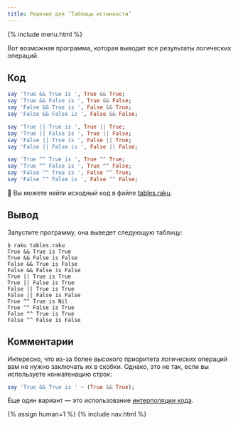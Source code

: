 ```yaml
---
title: Решение для ‘Таблицы истинности’
---
```


{% include menu.html %}

Вот возможная программа, которая выводит все результаты логических операций.

## Код

```raku
say 'True && True is ', True && True; 
say 'True && False is ', True && False;
say 'False && True is ', False && True;
say 'False && False is ', False && False;

say 'True || True is ', True || True; 
say 'True || False is ', True || False;
say 'False || True is ', False || True;
say 'False || False is ', False || False;

say 'True ^^ True is ', True ^^ True; 
say 'True ^^ False is ', True ^^ False;
say 'False ^^ True is ', False ^^ True;
say 'False ^^ False is ', False ^^ False;
```

🦋 Вы можете найти исходный код в файле [tables.raku](https://github.com/ash/raku-course/blob/master/exercises/booleans/tables.raku).

## Вывод

Запустите программу, она выведет следующую таблицу:

```console
$ raku tables.raku
True && True is True
True && False is False
False && True is False
False && False is False
True || True is True
True || False is True
False || True is True
False || False is False
True ^^ True is Nil
True ^^ False is True
False ^^ True is True
False ^^ False is False
```

## Комментарии

Интересно, что из-за более высокого приоритета логических операций вам не нужно
заключать их в скобки. Однако, это не так, если вы используете конкатенацию
строк:

```raku
say 'True && True is ' ~ (True && True);
```

Еще один вариант — это использование [интерполяции кода](/ru/essentials/strings/code-interpolation).

{% assign human=1 %}
{% include nav.html %}
